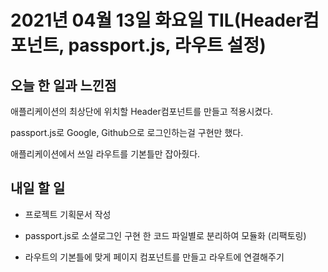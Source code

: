 # 2021년 04월 13일 화요일 TIL(Header컴포넌트, passport.js, 라우트 설정)

## 오늘 한 일과 느낀점
애플리케이션의 최상단에 위치할 Header컴포넌트를 만들고 적용시켰다.

passport.js로 Google, Github으로 로그인하는걸 구현만 했다.

애플리케이션에서 쓰일 라우트를 기본틀만 잡아줬다.  

## 내일 할 일
- 프로젝트 기획문서 작성

- passport.js로 소셜로그인 구현 한 코드 파일별로 분리하여 모듈화 (리팩토링)

- 라우트의 기본틀에 맞게 페이지 컴포넌트를 만들고 라우트에 연결해주기
